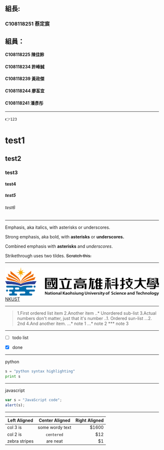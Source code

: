 ## 組長:
### C108118251 蔡定宸
## 組員：
####      C108118225 陳佳鈴
####      C108118234 許峰誠
####      C108118239 黃政傑
####      C108118244 廖荃宜
####      C108118241 潘彥彤
***

👉`123`
# test1
## test2 
### test3
#### test4
##### test5
###### test6
***
Emphasis, aka italics, with asterisks or underscores.

Strong emphasis, aka bold, with **asterisks** or **underscores.**

Combined emphasis with **asterisks** and *underscores*.

Strikethrough uses two tildes. ~~Scratch this.~~


***
![NKUST](nkust.png "高科大")
[NKUST](https://www.nkust.edu.tw)

***
>1.First ordered list item
>2.Another item
>..* Unordered sub-list
>3.Actual numbers don't matter, just that it's number
>..1. Ordered sun-list
>...2. 2nd
>4.And another item.
>...* note 1
>...* note 2
>*** note 3
***
- [ ] todo list

- [x] done

***
python
```python
s = "python syntax highlighting"
print s 
```
***
javascript
```javascript
var s = "JavaScript code";
alert(s);
```
***
    
Left Aligned  | Center Aligned  | Right Aligned |
--------------|:---------------:|--------------:| 
col 3 is      | some wordy text | $1600         |
col 2 is      | `centered`      | $12           |
zebra stripes | are neat        | $1            |  
